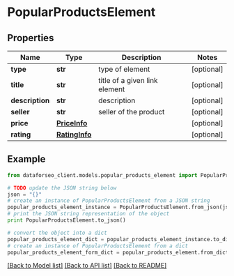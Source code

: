 # PopularProductsElement


## Properties

Name | Type | Description | Notes
------------ | ------------- | ------------- | -------------
**type** | **str** | type of element | [optional] 
**title** | **str** | title of a given link element | [optional] 
**description** | **str** | description | [optional] 
**seller** | **str** | seller of the product | [optional] 
**price** | [**PriceInfo**](PriceInfo.md) |  | [optional] 
**rating** | [**RatingInfo**](RatingInfo.md) |  | [optional] 

## Example

```python
from dataforseo_client.models.popular_products_element import PopularProductsElement

# TODO update the JSON string below
json = "{}"
# create an instance of PopularProductsElement from a JSON string
popular_products_element_instance = PopularProductsElement.from_json(json)
# print the JSON string representation of the object
print PopularProductsElement.to_json()

# convert the object into a dict
popular_products_element_dict = popular_products_element_instance.to_dict()
# create an instance of PopularProductsElement from a dict
popular_products_element_form_dict = popular_products_element.from_dict(popular_products_element_dict)
```
[[Back to Model list]](../README.md#documentation-for-models) [[Back to API list]](../README.md#documentation-for-api-endpoints) [[Back to README]](../README.md)


